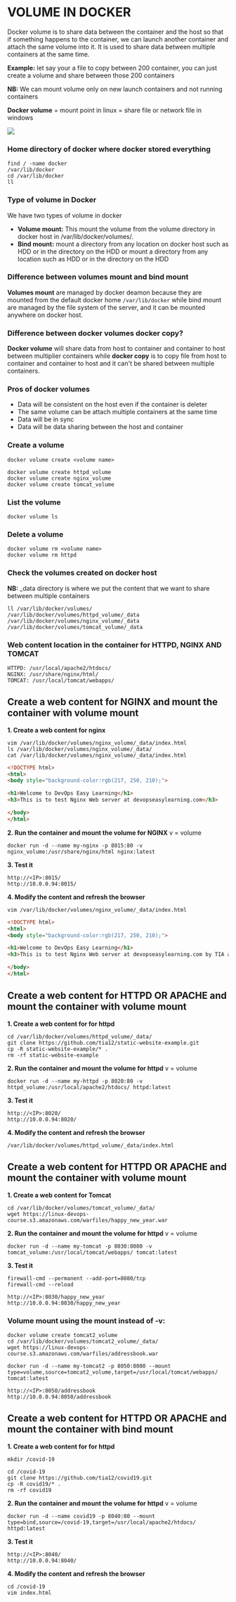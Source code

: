 
# VOLUME IN DOCKER

Docker volume is to share  data between the container and the host so that if something happens to the container, we can launch another container and attach the same volume into it. It is used to share data between multiple containers at the same time. 

**Example:** let say your a file to copy between 200 container, you can just create a volume and share between those 200 containers

**NB:** We can mount volume only on new launch containers and not running containers

**Docker volume** = mount point in linux = share file or network file in windows

![](/images/docker-volumes.JPG)


### Home directory of docker where docker stored everything
```
find / -name docker
/var/lib/docker
cd /var/lib/docker
ll
```

### Type of volume in Docker
We have two types of volume in docker
- **Volume mount:** This mount the volume from the volume directory in docker host in /var/lib/docker/volumes/. 
- **Bind mount:** mount a directory from any location on docker host such as HDD or in the directory on the HDD or mount a directory from any location such as HDD or in the directory on the HDD


### Difference between volumes mount and bind mount 
**Volumes mount** are managed by docker deamon because they are mounted from the default docker home `/var/lib/docker` while bind mount are managed by the file system of the server, and it can be mounted anywhere on docker host.


### Difference between docker volumes docker copy?
**Docker volume** will share data from host to container and container to host between multiplier containers while **docker copy** is to copy file from host to container and container to host and it can't be shared between multiple containers.


### Pros of docker volumes
- Data will be consistent on the host even if the container is deleter
- The same volume can be attach multiple containers at the same time
- Data will be in sync 
- Data will be data sharing between the host and container



### Create a volume
```
docker volume create <volume name> 

docker volume create httpd_volume
docker volume create nginx_volume
docker volume create tomcat_volume
```

### List the volume
```
docker volume ls
```

### Delete a volume
```
docker volume rm <volume name>
docker volume rm httpd
```
### Check the volumes created on docker host
**NB:** _data directory is where we put the content that we want to share between multiple containers
```
ll /var/lib/docker/volumes/
/var/lib/docker/volumes/httpd_volume/_data
/var/lib/docker/volumes/nginx_volume/_data
/var/lib/docker/volumes/tomcat_volume/_data
```

### Web content location in the container for HTTPD, NGINX AND TOMCAT
```
HTTPD: /usr/local/apache2/htdocs/
NGINX: /usr/share/nginx/html/
TOMCAT: /usr/local/tomcat/webapps/
```


## Create a web content for NGINX and mount the container with volume mount

**1. Create a web content for nginx**

```
vim /var/lib/docker/volumes/nginx_volume/_data/index.html
ls /var/lib/docker/volumes/nginx_volume/_data/
cat /var/lib/docker/volumes/nginx_volume/_data/index.html
```

```html
<!DOCTYPE html>
<html>
<body style="background-color:rgb(217, 250, 210);">

<h1>Welcome to DevOps Easy Learning</h1>
<h3>This is to test Nginx Web server at devopseasylearning.com</h3>

</body>
</html>
```

**2. Run the container and mount the volume for NGINX**
v = volume
```
docker run -d --name my-nginx -p 8015:80 -v nginx_volume:/usr/share/nginx/html nginx:latest
```
**3. Test it**
```
http://<IP>:8015/
http://10.0.0.94:8015/
```
**4. Modify the content and refresh the browser**
```
vim /var/lib/docker/volumes/nginx_volume/_data/index.html
```
```html
<!DOCTYPE html>
<html>
<body style="background-color:rgb(217, 250, 210);">

<h1>Welcome to DevOps Easy Learning</h1>
<h3>This is to test Nginx Web server at devopseasylearning.com by TIA and some awesome students</h3>

</body>
</html>
```

## Create a web content for HTTPD OR APACHE and mount the container with volume mount
**1. Create a web content for for httpd**
```
cd /var/lib/docker/volumes/httpd_volume/_data/
git clone https://github.com/tia12/static-website-example.git
cp -R static-website-example/* .
rm -rf static-website-example
```
**2. Run the container and mount the volume for httpd**
v = volume
```
docker run -d --name my-httpd -p 8020:80 -v httpd_volume:/usr/local/apache2/htdocs/ httpd:latest
```
**3. Test it**
```
http://<IP>:8020/
http://10.0.0.94:8020/
```

**4. Modify the content and refresh the browser**
```
/var/lib/docker/volumes/httpd_volume/_data/index.html
```

## Create a web content for HTTPD OR APACHE and mount the container with volume mount
**1. Create a web content for Tomcat**
```
cd /var/lib/docker/volumes/tomcat_volume/_data/
wget https://linux-devops-course.s3.amazonaws.com/warfiles/happy_new_year.war
```

**2. Run the container and mount the volume for httpd**
v = volume
```
docker run -d --name my-tomcat -p 8030:8080 -v tomcat_volume:/usr/local/tomcat/webapps/ tomcat:latest
```

**3. Test it**
```
firewall-cmd --permanent --add-port=8080/tcp
firewall-cmd --reload

http://<IP>:8030/happy_new_year
http://10.0.0.94:8030/happy_new_year
```

### Volume mount using the mount instead of -v:
```
docker volume create tomcat2_volume
cd /var/lib/docker/volumes/tomcat2_volume/_data/
wget https://linux-devops-course.s3.amazonaws.com/warfiles/addressbook.war
```
```
docker run -d --name my-tomcat2 -p 8050:8080 --mount type=volume,source=tomcat2_volume,target=/usr/local/tomcat/webapps/ tomcat:latest
```
```
http://<IP>:8050/addressbook
http://10.0.0.94:8050/addressbook
```

## Create a web content for HTTPD OR APACHE and mount the container with bind mount
**1. Create a web content for for httpd**
```
mkdir /covid-19

cd /covid-19
git clone https://github.com/tia12/covid19.git
cp -R covid19/* .
rm -rf covid19
```
**2. Run the container and mount the volume for httpd**
v = volume
```
docker run -d --name covid19 -p 8040:80 --mount type=bind,source=/covid-19,target=/usr/local/apache2/htdocs/ httpd:latest
```
**3. Test it**
```
http://<IP>:8040/
http://10.0.0.94:8040/
```

**4. Modify the content and refresh the browser**
```
cd /covid-19
vim index.html 
```
